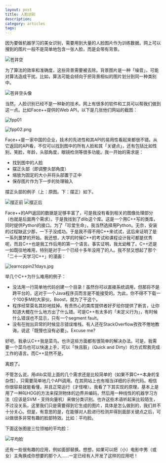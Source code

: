 ```yaml
---
layout: post
title: 人脸识别 
description: 
category: articles
tags: 
---
```

因为要做机器学习的美女识别，需要用到大量的人脸图片作为训练数据。网上可以搜到的图片一般不是简单地包含一张人脸，而是会带有背景。

![苍井空](/images/cangjingkong.jpg)

为了算法的效率和准确度，这些背景需要被去除。背景图片是一种「噪音」，可能对算法造成干扰。比如，算法可能会倾向于把背景相似的图片划分到同一种类别中。


![苍井空头像](/images/cangjingkong_cropped.png)

当然，人脸识别已经不是一种新的技术。网上有很多的软件和工具可以帮我们做到这一点。比如Face++提供的Web API，以下是几张他们网站的截图：

![fpp01](/images/fpp01.png)

![fpp02.png](/images/fpp02.png)

Face++是一家中国的企业，技术的先进性和其API的易用性看起来都很不错。从它返回的API看，不仅可以找到图中的所有人脸和其「关键点」，还有包括比如性别，笑脸，年龄，头部角度，眼镜检测等很多功能。我一开始的需求是：

* 找到图中的人脸
* 摆正头部（即调整头部角度）
* 缩放为固定的大小并将头部置于正中
* 保存图片作为下一步的处理输入

摆正头部的例子（上：原图。下：摆正）如下。

![摆正前](/images/xjp_r0.png)
![摆正后](/images/xjp_r1.png)

Face++的API返回的数据是足够丰富了，可是我没有看到相关的图像处理部分（也就是后面两个需求）。于是我找到了dlib这个库。这是一个用C++写的类库，同时提供Python的接口。为了「珍爱生命」，我当然选择用Python。无奈，安装的过程缺这少那，一下子没成功。于是我不得不用C++来试试，这后来证明了是一系列噩梦的开始。我还想，大学的时候C++的考试和课程设计我可都是优秀呢，而且C++也是我工作后用的第一个语言。事实证明，我太幼稚了。C++还是一如既往地难用，特别是对于一个已经十多年没用了的人。我不禁又想起了那个「二十一天学习C++」的漫画：

![learncppin21days.jpg](/images/learncppin21days.jpg)

举几个C++为什么难用的例子：

* 没法用一行简单地代码创建一个目录！虽然你可以直接系统调用，但那将不是跨平台的，这对于一个Java程序员而言是不能接受的。为此，你不得不下载一个100多M的大家伙，Boost，就为了干这个。
* 程序经常莫名其妙地挂掉。有责热心的类库提供者好歹给你提供了断言，让你知道大概在什么地方出了什么错。可是C++有太多的「未定义行为」，有时候什么错误也不显示，只有一个segment fault。
* 没有在抛出异常的时候显示错误堆栈。有人还在StackOverflow孜孜不倦地教诲，说这「既慢也没有必要」。Excuse me?

好吧，我承认C++我是菜鸟。也许这些方面都有很简单的解决办法。可是，我需要一个菜鸟也可以快速上手，可以「快且脏」（Quick and Dirty）的方式帮我完成工作的语言。而C++显然不是。

离题了。

不管怎么说，用dlib实现上面的几个需求还是比较简单的（如果不算C++本身的复杂性），只需要简单地几个API调用。在其网站上也有相当详细的示例代码。相信你很容易就能看懂，并且正常运行（才怪哩）。我看了下其实现的原理，基本上是用了一种叫HOG的方法来探测物体的边界并编码，然后用一种线性的机器学习方法（应该是SVM - 支持向量机）来做分类识别。也许这些术语听起来比较陌生，不过没关系，这里我们只是需要得到它生成的图片，具体是怎么做到的，我们并不十分关心。但是，有意思的是，在能够对人脸进行检测并得到面部关键点之后，可以做很多非常有趣的脸部特效。比如：平均脸。

下面这张图是三位领袖的平均脸：

![平均脸](/images/face_average.png)

还有一些很有趣的应用，例如面部替换。想想，如果可以把（小）电影中男（或女）主角换成你想要的那个人……一定已经有人开发了这样的应用吧！